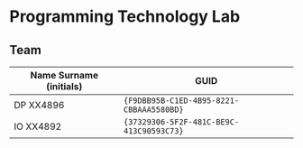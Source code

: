 # Programming Technology Lab

## Team

| Name Surname (initials) | GUID                                     |
| ----------------------- | ---------------------------------------- |
| DP XX4896               | `{F9DBB95B-C1ED-4B95-8221-CBBAAA5580BD}` |
| IO XX4892               | `{37329306-5F2F-481C-BE9C-413C90593C73}` |
